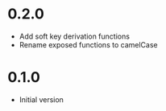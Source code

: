 # 0.2.0

- Add soft key derivation functions
- Rename exposed functions to camelCase

# 0.1.0

- Initial version
